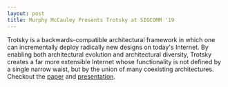 ```yaml
---
layout: post
title: Murphy McCauley Presents Trotsky at SIGCOMM '19
---
```


Trotsky is a backwards-compatible architectural framework in which one can incrementally deploy radically new designs on today's Internet. By enabling both architectural evolution and architectural diversity, Trotsky creates a far more extensible Internet whose functionality is not defined by a single narrow waist, but by the union of many coexisting architectures. Checkout the [paper](https://dl.acm.org/citation.cfm?id=3342075) and [presentation](https://conferences.sigcomm.org/sigcomm/2019/program.html).
